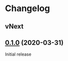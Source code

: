 # Changelog

## vNext

## [0.1.0](https://github.com/chaoty/<NAME>/releases/tag/0.1.0) (2020-03-31)

Initial release
